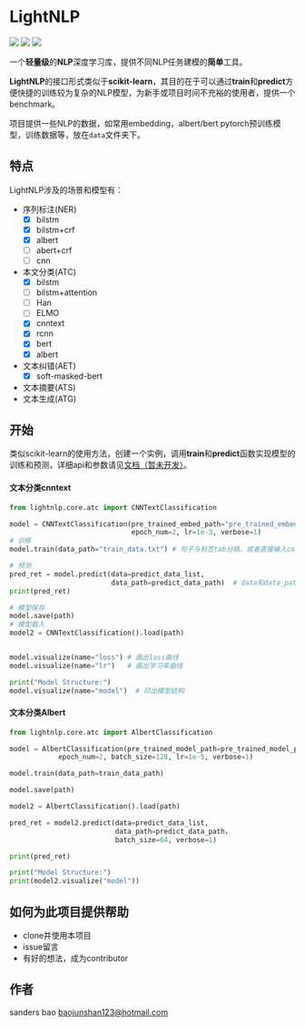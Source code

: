 # LightNLP 

![](https://img.shields.io/badge/language-python3-blue.svg)
![](https://img.shields.io/badge/license-MIT-green.svg)
![](https://img.shields.io/badge/coverage-10%-green.svg)


一个**轻量级**的**NLP**深度学习库，提供不同NLP任务建模的**简单**工具。

**LightNLP**的接口形式类似于**scikit-learn**，其目的在于可以通过**train**和**predict**方便快捷的训练较为复杂的NLP模型，为新手或项目时间不充裕的使用者，提供一个benchmark。

项目提供一些NLP的数据，如常用embedding，albert/bert pytorch预训练模型，训练数据等，放在`data`文件夹下。

## 特点

LightNLP涉及的场景和模型有：

- 序列标注(NER)
  - [x] bilstm
  - [x] bilstm+crf
  - [x] albert
  - [ ] abert+crf
  - [ ] cnn
- 本文分类(ATC)
  - [x] bilstm
  - [ ] bilstm+attention
  - [ ] Han
  - [ ] ELMO
  - [x] cnntext
  - [x] rcnn
  - [x] bert
  - [x] albert
- 文本纠错(AET)
  - [x] soft-masked-bert
- 文本摘要(ATS)
- 文本生成(ATG)

## 开始

类似scikit-learn的使用方法，创建一个实例，调用**train**和**predict**函数实现模型的训练和预测，详细api和参数请见[文档（暂未开发）]()。

#### 文本分类cnntext

```python
from lightnlp.core.atc import CNNTextClassification

model = CNNTextClassification(pre_trained_embed_path="pre_trained_embedding.txt", # 也可以不填
                              epoch_num=2, lr=1e-3, verbose=1)
# 训练
model.train(data_path="train_data.txt") # 句子与标签tab分隔，或者直接输入corpus和label

# 预测
pred_ret = model.predict(data=predict_data_list,       
                         data_path=predict_data_path)  # data和data_path选其一即可
print(pred_ret)

# 模型保存
model.save(path)
# 模型载入
model2 = CNNTextClassification().load(path)


model.visualize(name="loss") # 画出loss曲线
model.visualize(name="lr")   # 画出学习率曲线

print("Model Structure:")
model.visualize(name="model")  # 印出模型结构
```

#### 文本分类Albert

```python
from lightnlp.core.atc import AlbertClassification

model = AlbertClassification(pre_trained_model_path=pre_trained_model_path, # 必填，albert基于pytorch的预训练模型
            epoch_num=2, batch_size=128, lr=1e-5, verbose=1)

model.train(data_path=train_data_path)

model.save(path)

model2 = AlbertClassification().load(path)

pred_ret = model2.predict(data=predict_data_list,       
                          data_path=predict_data_path，
                          batch_size=64, verbose=1)

print(pred_ret)

print("Model Structure:")
print(model2.visualize("model"))
```


## 如何为此项目提供帮助
- clone并使用本项目
- issue留言
- 有好的想法，成为contributor

## 作者
sanders bao
baojunshan123@hotmail.com




